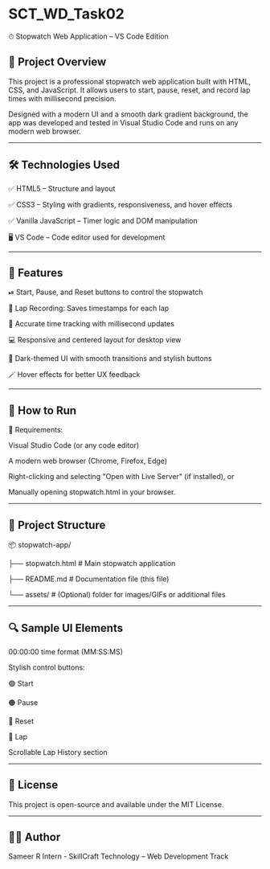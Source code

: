 # SCT_WD_Task02
⏱ Stopwatch Web Application – VS Code Edition

## 📌 Project Overview
This project is a professional stopwatch web application built with HTML, CSS, and JavaScript. It allows users to start, pause, reset, and record lap times with millisecond precision.

Designed with a modern UI and a smooth dark gradient background, the app was developed and tested in Visual Studio Code and runs on any modern web browser.

---

## 🛠 Technologies Used

✅ HTML5 – Structure and layout            

✅ CSS3 – Styling with gradients, responsiveness, and hover effects

✅ Vanilla JavaScript – Timer logic and DOM manipulation

🖥 VS Code – Code editor used for development

---

## 🚀 Features
 ⏯ Start, Pause, and Reset buttons to control the stopwatch
 
📝 Lap Recording: Saves timestamps for each lap

🧠 Accurate time tracking with millisecond updates

💻 Responsive and centered layout for desktop view

🎨 Dark-themed UI with smooth transitions and stylish buttons

🪄 Hover effects for better UX feedback

---

## 🧪 How to Run

🔧 Requirements:

Visual Studio Code (or any code editor)

A modern web browser (Chrome, Firefox, Edge)

Right-clicking and selecting "Open with Live Server" (if installed), or

Manually opening stopwatch.html in your browser.

---

## 📁 Project Structure
📦 stopwatch-app/

├── stopwatch.html         # Main stopwatch application

├── README.md              # Documentation file (this file)

└── assets/                # (Optional) folder for images/GIFs or additional files

---

## 🔍 Sample UI Elements
00:00:00 time format (MM:SS:MS)

Stylish control buttons:

🟢 Start

🟠 Pause

🔴 Reset

🔵 Lap

Scrollable Lap History section

---

## 📄 License

This project is open-source and available under the MIT License.

---

## 🧑‍💻 Author

Sameer R
Intern - SkillCraft Technology – Web Development Track
